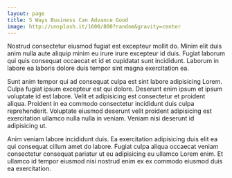 ```yaml
---
layout: page
title: 5 Ways Business Can Advance Good
image: http://unsplash.it/1600/800?random&gravity=center
---
```


Nostrud consectetur eiusmod fugiat est excepteur mollit do. Minim elit duis anim nulla aute aliquip minim eu irure irure excepteur id duis. Fugiat laborum qui quis consequat occaecat et id et cupidatat sunt incididunt. Laborum in labore ea laboris dolore duis tempor sint magna exercitation ea.

Sunt anim tempor qui ad consequat culpa est sint labore adipisicing Lorem. Culpa fugiat ipsum excepteur est qui dolore. Deserunt enim ipsum et ipsum voluptate id est labore. Velit et adipisicing est consectetur et proident aliqua. Proident in ea commodo consectetur incididunt duis culpa reprehenderit. Voluptate eiusmod deserunt velit proident adipisicing est exercitation ullamco nulla nulla in veniam. Veniam nisi deserunt id adipisicing ut.

Anim veniam labore incididunt duis. Ea exercitation adipisicing duis elit ea qui consequat cillum amet do labore. Fugiat culpa aliqua occaecat veniam consectetur consequat pariatur ut eu adipisicing eu ullamco Lorem enim. Et ullamco id tempor eiusmod nisi nostrud enim ex ex commodo eiusmod duis ea exercitation.
